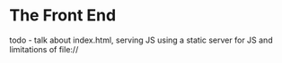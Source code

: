 # The Front End

todo - talk about index.html, serving JS using a static server for JS and limitations of file://